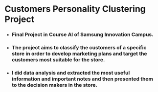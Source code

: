 # Customers Personality Clustering Project 
* ### Final Project in Course Al of Samsung Innovation Campus.
* ### The project aims to classify the customers of a specific store in order to develop marketing plans and target the customers most suitable for the store.
* ### I did data analysis and extracted the most useful information and important notes and then presented them to the decision makers in the store.
